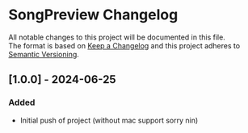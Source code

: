 # SongPreview Changelog

All notable changes to this project will be documented in this file.        
The format is based on [Keep a Changelog](http://keepachangelog.com/)       and this project adheres to [Semantic Versioning](http://semver.org/).      

## [1.0.0] - 2024-06-25

### Added

- Initial push of project (without mac support sorry nin)


